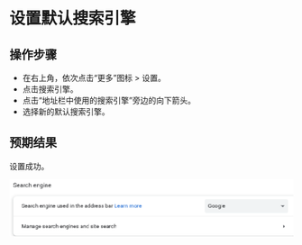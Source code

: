 # 设置默认搜索引擎

## 操作步骤

- 在右上角，依次点击“更多”图标 > 设置。
- 点击搜索引擎。
- 点击“地址栏中使用的搜索引擎”旁边的向下箭头。
- 选择新的默认搜索引擎。

## 预期结果

设置成功。

![设置默认搜索引擎-1](./img/设置默认搜索引擎-1.png)

